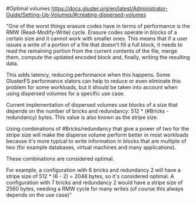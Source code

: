 #Optimal volumes
https://docs.gluster.org/en/latest/Administrator-Guide/Setting-Up-Volumes/#creating-dispersed-volumes

"One of the worst things erasure codes have in terms of performance is the RMW (Read-Modify-Write) cycle. Erasure codes operate in blocks of a certain size and it cannot work with smaller ones. This means that if a user issues a write of a portion of a file that doesn't fill a full block, it needs to read the remaining portion from the current contents of the file, merge them, compute the updated encoded block and, finally, writing the resulting data.

This adds latency, reducing performance when this happens. Some GlusterFS performance xlators can help to reduce or even eliminate this problem for some workloads, but it should be taken into account when using dispersed volumes for a specific use case.

Current implementation of dispersed volumes use blocks of a size that depends on the number of bricks and redundancy: 512 * (#Bricks - redundancy) bytes. This value is also known as the stripe size.

Using combinations of #Bricks/redundancy that give a power of two for the stripe size will make the disperse volume perform better in most workloads because it's more typical to write information in blocks that are multiple of two (for example databases, virtual machines and many applications).

These combinations are considered optimal.

For example, a configuration with 6 bricks and redundancy 2 will have a stripe size of 512 * (6 - 2) = 2048 bytes, so it's considered optimal. A configuration with 7 bricks and redundancy 2 would have a stripe size of 2560 bytes, needing a RMW cycle for many writes (of course this always depends on the use case)"
